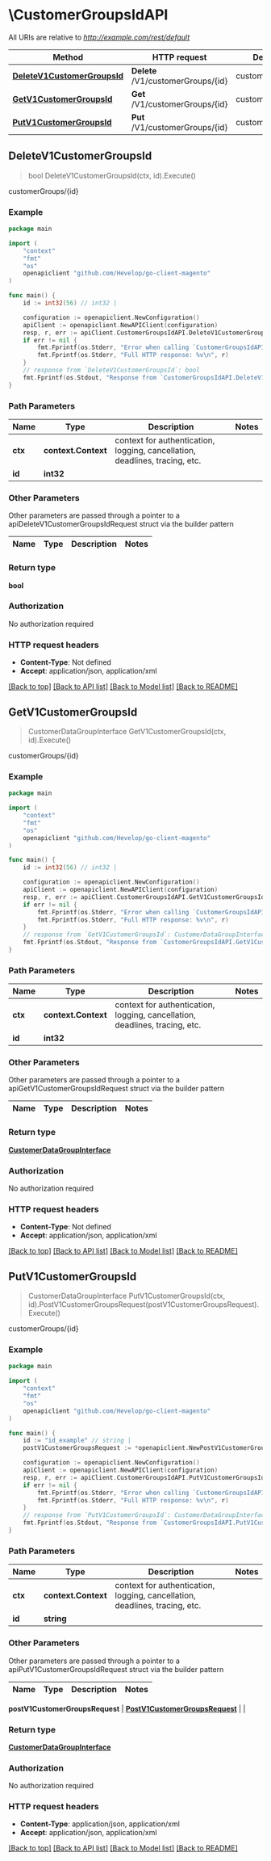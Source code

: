 # \CustomerGroupsIdAPI

All URIs are relative to *http://example.com/rest/default*

Method | HTTP request | Description
------------- | ------------- | -------------
[**DeleteV1CustomerGroupsId**](CustomerGroupsIdAPI.md#DeleteV1CustomerGroupsId) | **Delete** /V1/customerGroups/{id} | customerGroups/{id}
[**GetV1CustomerGroupsId**](CustomerGroupsIdAPI.md#GetV1CustomerGroupsId) | **Get** /V1/customerGroups/{id} | customerGroups/{id}
[**PutV1CustomerGroupsId**](CustomerGroupsIdAPI.md#PutV1CustomerGroupsId) | **Put** /V1/customerGroups/{id} | customerGroups/{id}



## DeleteV1CustomerGroupsId

> bool DeleteV1CustomerGroupsId(ctx, id).Execute()

customerGroups/{id}



### Example

```go
package main

import (
	"context"
	"fmt"
	"os"
	openapiclient "github.com/Hevelop/go-client-magento"
)

func main() {
	id := int32(56) // int32 | 

	configuration := openapiclient.NewConfiguration()
	apiClient := openapiclient.NewAPIClient(configuration)
	resp, r, err := apiClient.CustomerGroupsIdAPI.DeleteV1CustomerGroupsId(context.Background(), id).Execute()
	if err != nil {
		fmt.Fprintf(os.Stderr, "Error when calling `CustomerGroupsIdAPI.DeleteV1CustomerGroupsId``: %v\n", err)
		fmt.Fprintf(os.Stderr, "Full HTTP response: %v\n", r)
	}
	// response from `DeleteV1CustomerGroupsId`: bool
	fmt.Fprintf(os.Stdout, "Response from `CustomerGroupsIdAPI.DeleteV1CustomerGroupsId`: %v\n", resp)
}
```

### Path Parameters


Name | Type | Description  | Notes
------------- | ------------- | ------------- | -------------
**ctx** | **context.Context** | context for authentication, logging, cancellation, deadlines, tracing, etc.
**id** | **int32** |  | 

### Other Parameters

Other parameters are passed through a pointer to a apiDeleteV1CustomerGroupsIdRequest struct via the builder pattern


Name | Type | Description  | Notes
------------- | ------------- | ------------- | -------------


### Return type

**bool**

### Authorization

No authorization required

### HTTP request headers

- **Content-Type**: Not defined
- **Accept**: application/json, application/xml

[[Back to top]](#) [[Back to API list]](../README.md#documentation-for-api-endpoints)
[[Back to Model list]](../README.md#documentation-for-models)
[[Back to README]](../README.md)


## GetV1CustomerGroupsId

> CustomerDataGroupInterface GetV1CustomerGroupsId(ctx, id).Execute()

customerGroups/{id}



### Example

```go
package main

import (
	"context"
	"fmt"
	"os"
	openapiclient "github.com/Hevelop/go-client-magento"
)

func main() {
	id := int32(56) // int32 | 

	configuration := openapiclient.NewConfiguration()
	apiClient := openapiclient.NewAPIClient(configuration)
	resp, r, err := apiClient.CustomerGroupsIdAPI.GetV1CustomerGroupsId(context.Background(), id).Execute()
	if err != nil {
		fmt.Fprintf(os.Stderr, "Error when calling `CustomerGroupsIdAPI.GetV1CustomerGroupsId``: %v\n", err)
		fmt.Fprintf(os.Stderr, "Full HTTP response: %v\n", r)
	}
	// response from `GetV1CustomerGroupsId`: CustomerDataGroupInterface
	fmt.Fprintf(os.Stdout, "Response from `CustomerGroupsIdAPI.GetV1CustomerGroupsId`: %v\n", resp)
}
```

### Path Parameters


Name | Type | Description  | Notes
------------- | ------------- | ------------- | -------------
**ctx** | **context.Context** | context for authentication, logging, cancellation, deadlines, tracing, etc.
**id** | **int32** |  | 

### Other Parameters

Other parameters are passed through a pointer to a apiGetV1CustomerGroupsIdRequest struct via the builder pattern


Name | Type | Description  | Notes
------------- | ------------- | ------------- | -------------


### Return type

[**CustomerDataGroupInterface**](CustomerDataGroupInterface.md)

### Authorization

No authorization required

### HTTP request headers

- **Content-Type**: Not defined
- **Accept**: application/json, application/xml

[[Back to top]](#) [[Back to API list]](../README.md#documentation-for-api-endpoints)
[[Back to Model list]](../README.md#documentation-for-models)
[[Back to README]](../README.md)


## PutV1CustomerGroupsId

> CustomerDataGroupInterface PutV1CustomerGroupsId(ctx, id).PostV1CustomerGroupsRequest(postV1CustomerGroupsRequest).Execute()

customerGroups/{id}



### Example

```go
package main

import (
	"context"
	"fmt"
	"os"
	openapiclient "github.com/Hevelop/go-client-magento"
)

func main() {
	id := "id_example" // string | 
	postV1CustomerGroupsRequest := *openapiclient.NewPostV1CustomerGroupsRequest(*openapiclient.NewCustomerDataGroupInterface("Code_example", int32(123))) // PostV1CustomerGroupsRequest |  (optional)

	configuration := openapiclient.NewConfiguration()
	apiClient := openapiclient.NewAPIClient(configuration)
	resp, r, err := apiClient.CustomerGroupsIdAPI.PutV1CustomerGroupsId(context.Background(), id).PostV1CustomerGroupsRequest(postV1CustomerGroupsRequest).Execute()
	if err != nil {
		fmt.Fprintf(os.Stderr, "Error when calling `CustomerGroupsIdAPI.PutV1CustomerGroupsId``: %v\n", err)
		fmt.Fprintf(os.Stderr, "Full HTTP response: %v\n", r)
	}
	// response from `PutV1CustomerGroupsId`: CustomerDataGroupInterface
	fmt.Fprintf(os.Stdout, "Response from `CustomerGroupsIdAPI.PutV1CustomerGroupsId`: %v\n", resp)
}
```

### Path Parameters


Name | Type | Description  | Notes
------------- | ------------- | ------------- | -------------
**ctx** | **context.Context** | context for authentication, logging, cancellation, deadlines, tracing, etc.
**id** | **string** |  | 

### Other Parameters

Other parameters are passed through a pointer to a apiPutV1CustomerGroupsIdRequest struct via the builder pattern


Name | Type | Description  | Notes
------------- | ------------- | ------------- | -------------

 **postV1CustomerGroupsRequest** | [**PostV1CustomerGroupsRequest**](PostV1CustomerGroupsRequest.md) |  | 

### Return type

[**CustomerDataGroupInterface**](CustomerDataGroupInterface.md)

### Authorization

No authorization required

### HTTP request headers

- **Content-Type**: application/json, application/xml
- **Accept**: application/json, application/xml

[[Back to top]](#) [[Back to API list]](../README.md#documentation-for-api-endpoints)
[[Back to Model list]](../README.md#documentation-for-models)
[[Back to README]](../README.md)

